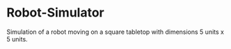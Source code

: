 # Robot-Simulator
Simulation of a robot moving on a square tabletop with dimensions 5 units x 5 units.
